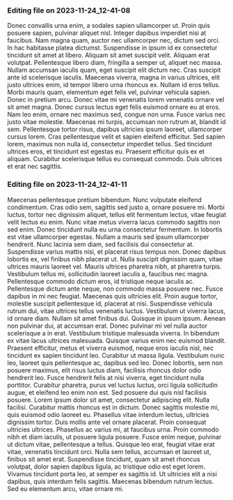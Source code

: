 

### Editing file on 2023-11-24_12-41-08

Donec convallis urna enim, a sodales sapien ullamcorper ut. Proin quis posuere sapien, pulvinar aliquet nisl. Integer dapibus imperdiet nisi at faucibus. Nam magna quam, auctor nec ullamcorper nec, dictum sed orci. In hac habitasse platea dictumst. Suspendisse in ipsum id ex consectetur tincidunt sit amet at libero. Aliquam sit amet suscipit velit. Aliquam erat volutpat. Pellentesque libero diam, fringilla a semper ut, aliquet nec massa. Nullam accumsan iaculis quam, eget suscipit elit dictum nec. Cras suscipit ante id scelerisque iaculis.
Maecenas viverra, magna in varius ultrices, elit justo ultrices enim, id tempor libero urna rhoncus ex. Nullam id eros tellus. Morbi mauris quam, elementum eget felis vel, pulvinar vehicula sapien. Donec in pretium arcu. Donec vitae mi venenatis lorem venenatis ornare vel sit amet magna. Donec cursus lectus eget felis euismod ornare eu at eros. Nam leo enim, ornare nec maximus sed, congue non urna. Fusce varius nec justo vitae molestie.
Maecenas mi turpis, accumsan non rutrum at, blandit id sem. Pellentesque tortor risus, dapibus ultricies ipsum laoreet, ullamcorper cursus lorem. Cras pellentesque velit et sapien eleifend efficitur. Sed sapien lorem, maximus non nulla id, consectetur imperdiet tellus. Sed tincidunt ultrices eros, et tincidunt est egestas eu. Praesent efficitur quis ex et aliquam. Curabitur scelerisque tellus eu consequat commodo. Duis ultrices et erat nec sagittis.




### Editing file on 2023-11-24_12-41-11

Maecenas pellentesque pretium bibendum. Nunc vulputate eleifend condimentum. Cras odio sem, sagittis sed justo a, ornare posuere mi. Morbi luctus, tortor nec dignissim aliquet, tellus elit fermentum lectus, vitae feugiat velit lectus eu enim. Nunc vitae metus viverra lacus commodo sagittis non sed enim. Donec tincidunt nulla eu urna consectetur fermentum. In lobortis est vitae ullamcorper egestas. Nullam a mauris sed ipsum ullamcorper hendrerit.
Nunc lacinia sem diam, sed facilisis dui consectetur at. Suspendisse varius mattis nisi, et placerat risus tempus non. Donec dapibus lobortis ex, vel finibus nibh placerat ut. Nulla suscipit dignissim quam, vitae ultrices mauris laoreet vel. Mauris ultrices pharetra nibh, at pharetra turpis. Vestibulum tellus mi, sollicitudin laoreet iaculis a, faucibus nec magna. Pellentesque commodo dictum eros, id tristique neque iaculis ac. Pellentesque dictum ante neque, non commodo massa posuere nec. Fusce dapibus in mi nec feugiat. Maecenas quis ultricies elit. Proin augue tortor, molestie suscipit pellentesque id, placerat at nisi.
Suspendisse vehicula rutrum dui, vitae ultrices tellus venenatis luctus. Vestibulum ut viverra lacus, id ornare diam. Nullam sit amet finibus dui. Quisque in ipsum ipsum. Aenean non pulvinar dui, at accumsan erat. Donec pulvinar mi vel nulla auctor scelerisque a in erat. Vestibulum tristique malesuada viverra. In bibendum ex vitae lacus ultrices malesuada. Quisque varius enim nec euismod blandit. Praesent efficitur, metus et viverra euismod, neque eros iaculis nisl, nec tincidunt ex sapien tincidunt leo.
Curabitur ut massa ligula. Vestibulum nunc leo, laoreet quis pellentesque ac, dapibus sed leo. Donec lobortis, sem non posuere maximus, elit risus luctus diam, facilisis rhoncus dolor odio hendrerit leo. Fusce hendrerit felis at nisi viverra, eget tincidunt nulla porttitor. Curabitur pharetra, purus vel luctus luctus, orci ligula sollicitudin augue, et eleifend leo enim non est. Sed posuere dui quis nisl facilisis posuere. Lorem ipsum dolor sit amet, consectetur adipiscing elit. Nulla facilisi. Curabitur mattis rhoncus est in dictum. Donec sagittis molestie mi, quis euismod odio laoreet eu. Phasellus vitae interdum lectus, ultricies dignissim tortor. Duis mollis ante vel ornare placerat. Proin consequat ultricies ultrices.
Phasellus ac varius mi, at faucibus urna. Proin commodo nibh et diam iaculis, ut posuere ligula posuere. Fusce enim neque, pulvinar ut dictum vitae, pellentesque a tellus. Quisque leo erat, feugiat vitae erat vitae, venenatis tincidunt orci. Nulla sem tellus, accumsan et laoreet ut, finibus sit amet erat. Suspendisse tincidunt, quam sit amet rhoncus volutpat, dolor sapien dapibus ligula, ac tristique odio est eget lorem. Vivamus tincidunt porta leo, at semper ex sagittis id. Ut ultricies elit a nisi dapibus, quis interdum felis sagittis. Maecenas bibendum rutrum lectus. Sed eu elementum arcu, vitae ornare mi.


